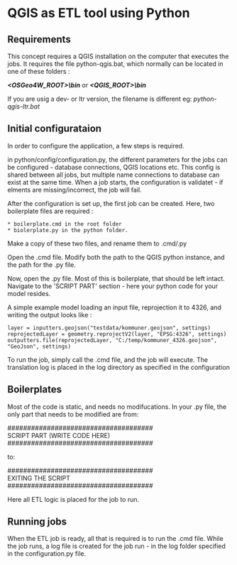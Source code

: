 # QGIS as ETL tool using Python
 
## Requirements 
This concept requires a QGIS installation on the computer that executes the jobs.
It requires the file python-qgis.bat, which normally can be
located in one of these folders :

**_<OSGeo4W_ROOT>\bin_** or **_<QGIS_ROOT>\bin_**

If you are usig a dev- or ltr version, the filename is different eg: _python-qgis-ltr.bat_

## Initial configurataion

In order to configure the application, a few steps is required.

in python/config/configuration.py, the different parameters for the jobs can be configured - database connections, QGIS locations etc.
This config is shared between all jobs, but multiple name connections to database can exist at the same time.
When a job starts, the configuration is validatet - if elments are missing/incorrect, the job will fail.

After the configuration is set up, the first job can be created.
Here, two boilerplate files are required : 

    * boilerplate.cmd in the root folder
    * biolerplate.py in the python folder.

Make a copy of these two files, and rename them to <YourProject> .cmd/.py

Open the <YourProject>.cmd file. Modify both the path to the QGIS python instance, and the path for the <YourProject>.py file.

Now, open the <YourProject>.py file. Most of this is boilerplate, that should be left intact. Navigate to the 'SCRIPT PART' section - here your python code for your model resides.

A simple example model loading an input file, reprojection it to 4326, and writing the output looks like :
```
layer = inputters.geojson("testdata/kommuner.geojson", settings)
reprojectedLayer = geometry.reprojectV2(layer, "EPSG:4326", settings)
outputters.file(reprojectedLayer, "C:/temp/kommuner_4326.geojson", "GeoJson", settings)
```

To run the job, simply call the <YourProject>.cmd file, and the job will execute. The translation log is placed in the log directory as specified in the configuration


## Boilerplates

Most of the code is static, and needs no modifucations. In your <YourProject>.py file, the only part that needs to be modified are from:

#####################################\
 SCRIPT PART (WRITE CODE HERE) \
#####################################

to:

#####################################\
 EXITING THE SCRIPT\
#####################################

Here all ETL logic is placed for the job to run.

## Running jobs

When the ETL job is ready, all that is required is to run the <YourProject>.cmd file.
While the job runs, a log file is created for the job run - in the log folder specified in the configuration.py file.


